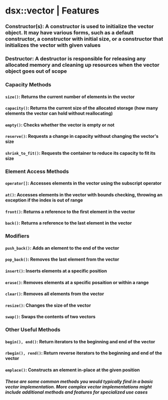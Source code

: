 # dsx::vector |  Features

### Constructor(s): A constructor is used to initialize the vector object. It may have various forms, such as a default constructor, a constructor with initial size, or a constructor that initializes the vector with given values

### Destructor: A destructor is responsible for releasing any allocated memory and cleaning up resources when the vector object goes out of scope

### Capacity Methods

#### `size()`: Returns the current number of elements in the vector

#### `capacity()`: Returns the current size of the allocated storage (how many elements the vector can hold without reallocating)

#### `empty()`: Checks whether the vector is empty or not

#### `reserve()`: Requests a change in capacity without changing the vector's size

#### `shrink_to_fit()`: Requests the container to reduce its capacity to fit its size

### Element Access Methods

#### `operator[]`: Accesses elements in the vector using the subscript operator

#### `at()`: Accesses elements in the vector with bounds checking, throwing an exception if the index is out of range

#### `front()`: Returns a reference to the first element in the vector

#### `back()`: Returns a reference to the last element in the vector

### Modifiers

#### `push_back()`: Adds an element to the end of the vector

#### `pop_back()`: Removes the last element from the vector

#### `insert()`: Inserts elements at a specific position

#### `erase()`: Removes elements at a specific posaition or within a range

#### `clear()`: Removes all elements from the vector

#### `resize()`: Changes the size of the vector

#### `swap()`: Swaps the contents of two vectors

### Other Useful Methods

#### `begin(), end()`: Return iterators to the beginning and end of the vector

#### `rbegin(), rend()`: Return reverse iterators to the beginning and end of the vector

#### `emplace()`: Constructs an element in-place at the given position

##### These are some common methods you would typically find in a basic vector implementation. More complex vector implementations might include additional methods and features for specialized use cases
